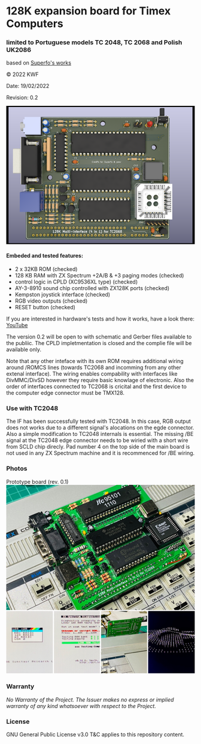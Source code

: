 # 128K expansion board for Timex Computers 
### limited to Portuguese models TC 2048, TC 2068 and Polish UK2086
based on [Superfo's works](https://worldofspectrum.org/forums/discussion/comment/790105/#Comment_790105)

© 2022 KWF

Date: 19/02/2022

Revision: 0.2

![3D model](/Docs/TC2068_128K_4in1_v0_2.png)

#### Embeded and tested features:

* 2 x 32KB ROM                                                (checked)
* 128 KB RAM with ZX Spectrum +2A/B & +3 paging modes         (checked)
* control logic in CPLD (XC9536XL type)                       (checked)
* AY-3-8910 sound chip controlled with ZX128K ports           (checked)
* Kempston joystick interface                                 (checked)
* RGB video outputs                                           (checked)
* RESET button                                                (checked)

If you are interested in hardware's tests and how it works, have a look there: [YouTube](https://youtu.be/7duh5zHNvDc)

The version 0.2 will be open to with schematic and Gerber files available to the publiic. The CPLD impletmentation is closed and the complie file will be available only. 

Note that any other inteface with its own ROM requires additional wiring around /ROMCS lines (towards TC2068 and incomming from any other extenal interface). The wiring enables compability with interfaces like DivMMC/DivSD however they require basic knowlage of electronic. Also the order of interfaces connected to TC2068 is cricital and the first device to the computer edge connector must be TMX128.

### Use with TC2048

The IF has been successfully tested with TC2048. In this case, RGB output does not works due to a different signal's alocations on the egde connector. Also a simple modification to TC2048 internals is essential. The missing /BE signal at the TC2048 edge connector needs to be wiried with a short wire from SCLD chip direcly. Pad number 4 on the top side of the main board is not used in any ZX Spectrum machine and it is recommenced for /BE wiring.

### Photos

Prototype board (rev. 0.1)
![Prototype](/Docs/4_in1__128K_TC2068.jpg)

### Warranty

*No Warranty of the Project. The Issuer makes no express or implied warranty of any kind whatsoever with respect to the Project.*

### License

GNU General Public License v3.0 T&C applies to this repository content.
